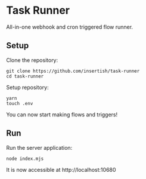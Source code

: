 # Task Runner

All-in-one webhook and cron triggered flow runner.

## Setup

Clone the repository:

```git
git clone https://github.com/insertish/task-runner
cd task-runner
```

Setup repository:

```git
yarn
touch .env
```

You can now start making flows and triggers!

## Run

Run the server application:

```
node index.mjs
```

It is now accessible at http://localhost:10680
